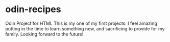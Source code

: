 # odin-recipes
Odin Project for HTML
This is my one of my first projects. I feel amazing putting in the time to learn something new, and sacrificing to provide for my family. Looking forward to the future!